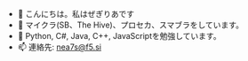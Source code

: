 - 👋 こんにちは。私はぜぎりあです
- 👀 マイクラ(SB、The Hive)、プロセカ、スマブラをしています。
- 🌱 Python, C#, Java, C++, JavaScriptを勉強しています。
- 📫 連絡先: nea7s@f5.si

<!---
zgraPTR/zgraPTR is a ✨ special ✨ repository because its `README.md` (this file) appears on your GitHub profile.
You can click the Preview link to take a look at your changes.
--->
